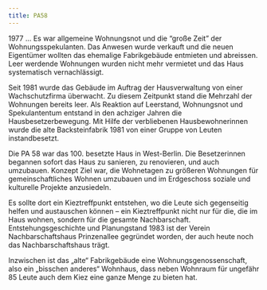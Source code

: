 ```yaml
---
title: PA58
---
```


1977 … Es war allgemeine Wohnungsnot und die “große Zeit” der Wohnungsspekulanten. Das Anwesen wurde verkauft und die neuen Eigentümer wollten das ehemalige Fabrikgebäude entmieten und abreissen. Leer werdende Wohnungen wurden nicht mehr vermietet und das Haus systematisch vernachlässigt.

Seit 1981 wurde das Gebäude im Auftrag der Hausverwaltung von einer Wachschutzfirma überwacht. Zu diesem Zeitpunkt stand die Mehrzahl der Wohnungen bereits leer. Als Reaktion auf Leerstand, Wohnungsnot und Spekulantentum entstand in den achziger Jahren die Hausbesetzerbewegung. Mit Hilfe der verbliebenen Hausbewohnerinnen wurde die alte Backsteinfabrik 1981 von einer Gruppe von Leuten instandbesetzt.

Die PA 58 war das 100. besetzte Haus in West-Berlin. Die Besetzerinnen begannen sofort das Haus zu sanieren, zu renovieren, und auch umzubauen. Konzept Ziel war, die Wohnetagen zu größeren Wohnungen für gemeinschaftliches Wohnen umzubauen und im Erdgeschoss soziale und kulturelle Projekte anzusiedeln. 

Es sollte dort ein Kieztreffpunkt entstehen, wo die Leute sich gegenseitig helfen und austauschen können – ein Kieztreffpunkt nicht nur für die, die im Haus wohnen, sondern für die gesamte Nachbarschaft. Entstehungsgeschichte und Planungstand 1983 ist der Verein Nachbarschaftshaus Prinzenallee gegründet worden, der auch heute noch das Nachbarschaftshaus trägt. 

Inzwischen ist das „alte“ Fabrikgebäude eine Wohnungsgenossenschaft, also ein „bisschen anderes“ Wohnhaus, dass neben Wohnraum für ungefähr 85 Leute auch dem Kiez eine ganze Menge zu bieten hat.